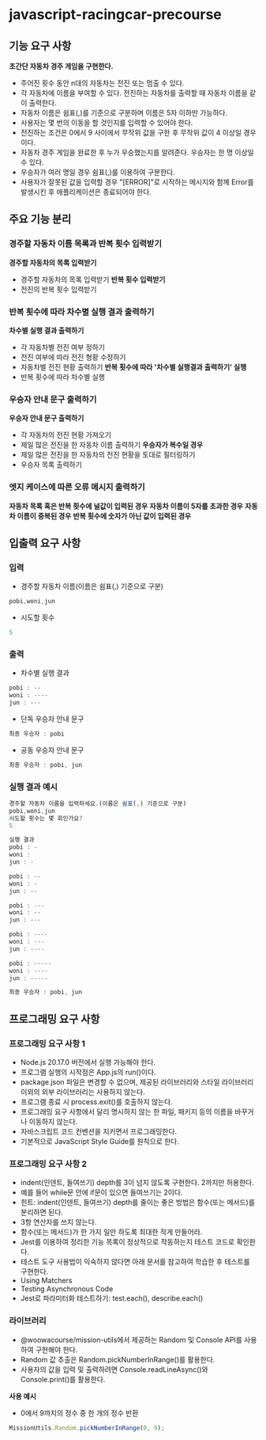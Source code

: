# javascript-racingcar-precourse

## 기능 요구 사항
**초간단 자동차 경주 게임을 구현한다.**

- 주어진 횟수 동안 n대의 자동차는 전진 또는 멈출 수 있다.
- 각 자동차에 이름을 부여할 수 있다. 전진하는 자동차를 출력할 때 자동차 이름을 같이 출력한다.
- 자동차 이름은 쉼표(,)를 기준으로 구분하며 이름은 5자 이하만 가능하다.
- 사용자는 몇 번의 이동을 할 것인지를 입력할 수 있어야 한다.
- 전진하는 조건은 0에서 9 사이에서 무작위 값을 구한 후 무작위 값이 4 이상일 경우이다.
- 자동차 경주 게임을 완료한 후 누가 우승했는지를 알려준다. 우승자는 한 명 이상일 수 있다.
- 우승자가 여러 명일 경우 쉼표(,)를 이용하여 구분한다.
- 사용자가 잘못된 값을 입력할 경우 "[ERROR]"로 시작하는 메시지와 함께 Error를 발생시킨 후 애플리케이션은 종료되어야 한다.

## 주요 기능 분리
### 경주할 자동차 이름 목록과 반복 횟수 입력받기
**경주할 자동차의 목록 입력받기**
- 경주할 자동차의 목록 입력받기 
**반복 횟수 입력받기**
- 전진의 반복 횟수 입력받기
### 반복 횟수에 따라 차수별 실행 결과 출력하기
**차수별 실행 결과 출력하기**
- 각 자동차별 전진 여부 정하기
- 전진 여부에 따라 전진 형황 수정하기
- 자동차별 전진 현황 출력하기
**반복 횟수에 따라 '차수별 실행결과 출력하기' 실행**
- 반복 횟수에 따라 차수별 실행
### 우승자 안내 문구 출력하기
**우승자 안내 문구 출력하기**
- 각 자동차의 전진 현황 가져오기
- 제일 많은 전진을 한 자동차 이름 출력하기
**우승자가 복수일 경우**
- 제일 많은 전진을 한 자동차의 전진 현황을 토대로 필터링하기
- 우승자 목록 출력하기
### 엣지 케이스에 따른 오류 메시지 출력하기
**자동차 목록 혹은 반복 횟수에 널값이 입력된 경우**
**자동차 이름이 5자를 초과한 경우**
**자동차 이름이 중복된 경우**
**반복 횟수에 숫자가 아닌 값이 입력된 경우**

## 입출력 요구 사항
### 입력 
- 경주할 자동차 이름(이름은 쉼표(,) 기준으로 구분)
```javascript
pobi,woni,jun
```
- 시도할 횟수
```javascript
5
```
### 출력
- 차수별 실행 결과
```javascript
pobi : --
woni : ----
jun : ---
```
- 단독 우승자 안내 문구
```javascript
최종 우승자 : pobi
```
- 공동 우승자 안내 문구
```javascript
최종 우승자 : pobi, jun
```

### 실행 결과 예시
```javascript
경주할 자동차 이름을 입력하세요.(이름은 쉼표(,) 기준으로 구분)
pobi,woni,jun
시도할 횟수는 몇 회인가요?
5

실행 결과
pobi : -
woni : 
jun : -

pobi : --
woni : -
jun : --

pobi : ---
woni : --
jun : ---

pobi : ----
woni : ---
jun : ----

pobi : -----
woni : ----
jun : -----

최종 우승자 : pobi, jun
```

## 프로그래밍 요구 사항

### 프로그래밍 요구 사항 1
- Node.js 20.17.0 버전에서 실행 가능해야 한다.
- 프로그램 실행의 시작점은 App.js의 run()이다.
- package.json 파일은 변경할 수 없으며, 제공된 라이브러리와 스타일 라이브러리 이외의 외부 라이브러리는 사용하지 않는다.
- 프로그램 종료 시 process.exit()를 호출하지 않는다.
- 프로그래밍 요구 사항에서 달리 명시하지 않는 한 파일, 패키지 등의 이름을 바꾸거나 이동하지 않는다.
- 자바스크립트 코드 컨벤션을 지키면서 프로그래밍한다.
- 기본적으로 JavaScript Style Guide를 원칙으로 한다.

### 프로그래밍 요구 사항 2
- indent(인덴트, 들여쓰기) depth를 3이 넘지 않도록 구현한다. 2까지만 허용한다.
- 예를 들어 while문 안에 if문이 있으면 들여쓰기는 2이다.
- 힌트: indent(인덴트, 들여쓰기) depth를 줄이는 좋은 방법은 함수(또는 메서드)를 분리하면 된다.
- 3항 연산자를 쓰지 않는다.
- 함수(또는 메서드)가 한 가지 일만 하도록 최대한 작게 만들어라.
- Jest를 이용하여 정리한 기능 목록이 정상적으로 작동하는지 테스트 코드로 확인한다.
- 테스트 도구 사용법이 익숙하지 않다면 아래 문서를 참고하여 학습한 후 테스트를 구현한다.
- Using Matchers
- Testing Asynchronous Code
- Jest로 파라미터화 테스트하기: test.each(), describe.each()

### 라이브러리
- @woowacourse/mission-utils에서 제공하는 Random 및 Console API를 사용하여 구현해야 한다.
- Random 값 추출은 Random.pickNumberInRange()를 활용한다.
- 사용자의 값을 입력 및 출력하려면 Console.readLineAsync()와 Console.print()를 활용한다.

**사용 예시**
- 0에서 9까지의 정수 중 한 개의 정수 반환
```javascript
MissionUtils.Random.pickNumberInRange(0, 9);
```